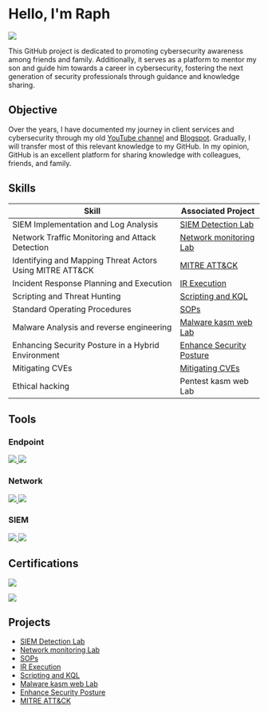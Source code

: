 # Hello, I'm Raph
<a href="https://www.linkedin.com/in/raphael-ejike-6841464"><img src="https://img.shields.io/badge/-LinkedIn-0072b1?&style=for-the-badge&logo=linkedin&logoColor=white" /></a>

This GitHub project is dedicated to promoting cybersecurity awareness among friends and family. Additionally, it serves as a platform to mentor my son and guide him towards a career in cybersecurity, fostering the next generation of security professionals through guidance and knowledge sharing.

## Objective

Over the years, I have documented my journey in client services and cybersecurity through my old <a href="https://www.youtube.com/@mysystemcenter818">YouTube channel</a> and  <a href="https://raphaelejike.blogspot.com">Blogspot</a>. Gradually, I will transfer most of this relevant knowledge to my GitHub. In my opinion, GitHub is an excellent platform for sharing knowledge with colleagues, friends, and family.



## Skills

| Skill                                         | Associated Project         |
|-----------------------------------------------|----------------------------|
| SIEM Implementation and Log Analysis            | <a href="https://github.com/RaphaelEjike/SIEM-Detection-Lab">SIEM Detection Lab</a>|
| Network Traffic Monitoring and Attack Detection | <a href="https://github.com/RaphaelEjike/Network-monitoring-Lab">Network monitoring Lab</a>|
| Identifying and Mapping Threat Actors Using MITRE ATT&CK | <a href="https://github.com/RaphaelEjike/MITRE_ATT-CK">MITRE ATT&CK</a>|         
| Incident Response Planning and Execution        | <a href="https://github.com/RaphaelEjike/IR-Execution">IR Execution</a>|
| Scripting and Threat Hunting                    | <a href="https://github.com/RaphaelEjike/Scripting-and-Threat-Hunting "> Scripting and KQL</a>|
| Standard Operating Procedures                   | <a href="https://github.com/RaphaelEjike/SOPs">SOPs</a> |
| Malware Analysis and reverse engineering        | <a href="https://github.com/RaphaelEjike/Malware_Analysis_Project ">Malware kasm web Lab</a> |
| Enhancing Security Posture in a Hybrid Environment | <a href="https://github.com/RaphaelEjike/Enhance_Security_Posture">Enhance Security Posture</a> |
| Mitigating CVEs                              |    <a href="https://github.com/RaphaelEjike/Mitigating_CVEs">  Mitigating CVEs </a>|
| Ethical hacking                                 | Pentest kasm web Lab|






## Tools

### Endpoint
<div>
<a href="https://learn.microsoft.com/en-us/defender-endpoint/microsoft-defender-endpoint">    <img src="https://img.shields.io/badge/-Microsoft_Defender_for_Endpoint-00A4EF?&style=for-the-badge&logo=Microsoft&logoColor=white" />
<a href="https://www.crowdstrike.com/"><img src="https://img.shields.io/badge/-CrowdStrike-E00?&style=for-the-badge&logo=CrowdStrike&logoColor=white"/>
</a>
</div>


### Network
<div> 
     <a href="https://www.wireshark.org/download.html"> <img src="https://img.shields.io/badge/-Wireshark-1679A7?&style=for-the-badge&logo=Wireshark&logoColor=white" /> </a>
     
<a href="https://www.netacad.com/courses/packet-tracer">
  <img src="https://img.shields.io/badge/CISCO%20Networking-black?&style=for-the-badge" /></a>
</div>


### SIEM
<div>
   <a href="https://learn.microsoft.com/en-us/azure/sentinel/"> <img src="https://img.shields.io/badge/-Microsoft_Sentinel-0078D4?&style=for-the-badge&logo=Microsoft&logoColor=white" />
    <a href="https://www.rapid7.com/"><img src="https://img.shields.io/badge/-Rapid7-FF6C37?&style=for-the-badge&logo=Rapid7&logoColor=white" /> </a>

</div>

## Certifications

<div>

   <a href="https://www.credly.com/badges/b81a44fd-eef6-46cb-9ea9-e622d2492ea5/public_url"> <img src="https://img.shields.io/badge/-Security%2B-FF0000?&style=for-the-badge&logo=CompTIA&logoColor=white" />

   <a href="https://www.credly.com/badges/6d2880b1-c844-4d09-89a0-8936419d0524/linked_in_profile"> <img src="https://img.shields.io/badge/-Proofpoint-000000?&style=for-the-badge&logo=Proofpoint&logoColor=white" />
</a>


</div>

## Projects
- <a href="https://github.com/RaphaelEjike/SIEM-Detection-Lab">SIEM Detection Lab</a>
- <a href="https://github.com/RaphaelEjike/Network-monitoring-Lab">Network monitoring Lab</a>
- <a href="https://github.com/RaphaelEjike/SOPs">SOPs</a>
- <a href="https://github.com/RaphaelEjike/IR-Execution">IR Execution</a>
- <a href="https://github.com/RaphaelEjike/Scripting-and-Threat-Hunting "> Scripting and KQL</a>
- <a href="https://github.com/RaphaelEjike/Malware_Analysis_Project ">Malware kasm web Lab</a>
- <a href="https://github.com/RaphaelEjike/Enhance_Security_Posture">Enhance Security Posture</a>
- <a href="https://github.com/RaphaelEjike/MITRE_ATT-CK">MITRE ATT&CK</a>                                                              
  
